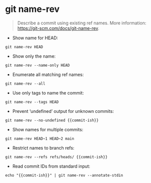 # git name-rev

> Describe a commit using existing ref names.
> More information: <https://git-scm.com/docs/git-name-rev>.

- Show name for HEAD:

`git name-rev HEAD`

- Show only the name:

`git name-rev --name-only HEAD`

- Enumerate all matching ref names:

`git name-rev --all`

- Use only tags to name the commit:

`git name-rev --tags HEAD`

- Prevent ‘undefined’ output for unknown commits:

`git name-rev --no-undefined {{commit-ish}}`

- Show names for multiple commits:

`git name-rev HEAD~1 HEAD~2 main`

- Restrict names to branch refs:

`git name-rev --refs refs/heads/ {{commit-ish}}`

- Read commit IDs from standard input:

`echo "{{commit-ish}}" | git name-rev --annotate-stdin`
